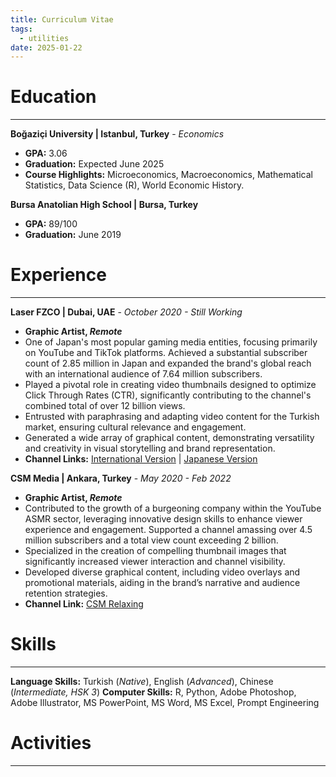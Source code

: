 ```yaml
---
title: Curriculum Vitae
tags:
  - utilities
date: 2025-01-22
---
```

# Education
---
**Boğaziçi University | Istanbul, Turkey** - *Economics*
- **GPA:** 3.06
- **Graduation:** Expected June 2025
- **Course Highlights:** Microeconomics, Macroeconomics, Mathematical Statistics, Data Science (R), World Economic History.

**Bursa Anatolian High School | Bursa, Turkey**
- **GPA:** 89/100
- **Graduation:** June 2019
# Experience
---
**Laser FZCO | Dubai, UAE** - *October 2020 - Still Working*
- **Graphic Artist, *Remote***
- One of Japan's most popular gaming media entities, focusing primarily on YouTube and TikTok platforms. Achieved a substantial subscriber count of 2.85 million in Japan and expanded the brand's global reach with an international audience of 7.64 million subscribers.
- Played a pivotal role in creating video thumbnails designed to optimize Click Through Rates (CTR), significantly contributing to the channel's combined total of over 12 billion views.
- Entrusted with paraphrasing and adapting video content for the Turkish market, ensuring cultural relevance and engagement.
- Generated a wide array of graphical content, demonstrating versatility and creativity in visual storytelling and brand representation.
- **Channel Links:** [International Version](https://www.youtube.com/@maizenofficial) | [Japanese Version](https://www.youtube.com/@maizen)

**CSM Media | Ankara, Turkey** - *May 2020 - Feb 2022*
- **Graphic Artist, *Remote***
- Contributed to the growth of a burgeoning company within the YouTube ASMR sector, leveraging innovative design skills to enhance viewer experience and engagement. Supported a channel amassing over 4.5 million subscribers and a total view count exceeding 2 billion.
- Specialized in the creation of compelling thumbnail images that significantly increased viewer interaction and channel visibility.
- Developed diverse graphical content, including video overlays and promotional materials, aiding in the brand’s narrative and audience retention strategies.
- **Channel Link:** [CSM Relaxing](https://www.youtube.com/@csmrelaxing)
# Skills
---
**Language Skills:** Turkish (*Native*), English (*Advanced*), Chinese (*Intermediate, HSK 3*)
**Computer Skills:** R, Python, Adobe Photoshop, Adobe Illustrator, MS PowerPoint, MS Word, MS Excel, Prompt Engineering
# Activities
---

